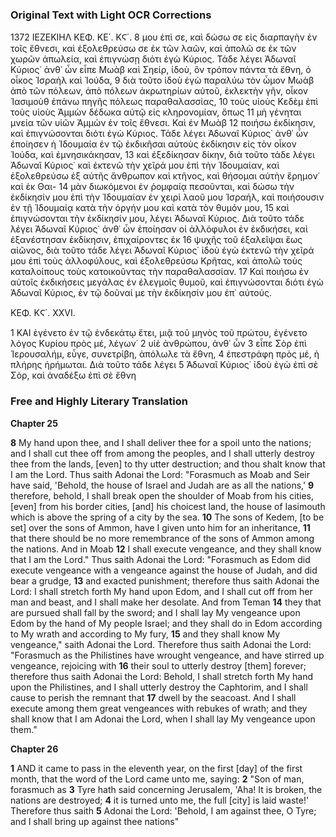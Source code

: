 ### Original Text with Light OCR Corrections

1372                     ΙΕΖΕΚΙΗΛ                  ΚΕΦ. ΚΕ΄. ΚϚ΄.
8 μου ἐπὶ σε, καὶ δώσω σε εἰς διαρπαγὴν ἐν τοῖς ἔθνεσι, καὶ ἐξολεθρεύσω σε ἐκ τῶν λαῶν, καὶ ἀπολῶ σε ἐκ τῶν χωρῶν ἀπωλεία, καὶ ἐπιγνώσῃ διότι ἐγὼ Κύριος. Τάδε λέγει Ἀδωναῖ Κύριος˙ ἀνθ᾿ ὧν εἶπε Μωὰβ καὶ Σηείρ, ἰδοὺ, ὃν τρόπον πάντα τὰ ἔθνη, ὁ οἶκος Ἰσραὴλ καὶ Ἰούδα,
9 διὰ τοῦτο ἰδοὺ ἐγὼ παραλύω τὸν ὦμον Μωὰβ ἀπὸ τῶν πόλεων, ἀπὸ πόλεων ἀκρωτηρίων αὐτοῦ, ἐκλεκτὴν γῆν, οἶκον Ἰασιμοὺθ ἐπάνω πηγῆς πόλεως παραθαλασσίας,
10 τοὺς υἱοὺς Κεδὲμ ἐπὶ τοὺς υἱοὺς Ἀμμὼν δέδωκα αὐτῷ εἰς κληρονομίαν, ὅπως
11 μὴ γένηται μνεία τῶν υἱῶν Ἀμμὼν ἐν τοῖς ἔθνεσι. Καὶ ἐν Μωὰβ
12 ποιήσω ἐκδίκησιν, καὶ ἐπιγνώσονται διότι ἐγὼ Κύριος. Τάδε λέγει Ἀδωναῖ Κύριος˙ ἀνθ᾿ ὧν ἐποίησεν ἡ Ἰδουμαία ἐν τῷ ἐκδικῆσαι αὐτοὺς ἐκδίκησιν εἰς τὸν οἶκον Ἰούδα, καὶ ἐμνησικάκησαν,
13 καὶ ἐξεδίκησαν δίκην, διὰ τοῦτο τάδε λέγει Ἀδωναῖ Κύριος˙ καὶ ἐκτενῶ τὴν χεῖρά μου ἐπὶ τὴν Ἰδουμαίαν, καὶ ἐξολεθρεύσω ἐξ αὐτῆς ἄνθρωπον καὶ κτῆνος, καὶ θήσομαι αὐτὴν ἔρημον˙ καὶ ἐκ Θαι-
14 μὰν διωκόμενοι ἐν ῥομφαίᾳ πεσοῦνται, καὶ δώσω τὴν ἐκδίκησίν μου ἐπὶ τὴν Ἰδουμαίαν ἐν χειρὶ λαοῦ μου Ἰσραήλ, καὶ ποιήσουσιν ἐν τῇ Ἰδουμαίᾳ κατὰ τὴν ὀργήν μου καὶ κατὰ τὸν θυμόν μου,
15 καὶ ἐπιγνώσονται τὴν ἐκδίκησίν μου, λέγει Ἀδωναῖ Κύριος. Διὰ τοῦτο τάδε λέγει Ἀδωναῖ Κύριος˙ ἀνθ᾿ ὧν ἐποίησαν οἱ ἀλλόφυλοι ἐν ἐκδικήσει, καὶ ἐξανέστησαν ἐκδίκησιν, ἐπιχαίροντες ἐκ
16 ψυχῆς τοῦ ἐξαλεῖψαι ἕως αἰῶνος, διὰ τοῦτο τάδε λέγει Ἀδωναῖ Κύριος˙ ἰδοὺ ἐγὼ ἐκτενῶ τὴν χεῖρά μου ἐπὶ τοὺς ἀλλοφύλους, καὶ ἐξολεθρεύσω Κρῆτας, καὶ ἀπολῶ τοὺς καταλοίπους τοὺς κατοικοῦντας τὴν παραθαλασσίαν.
17 Καὶ ποιήσω ἐν αὐτοῖς ἐκδικήσεις μεγάλας ἐν ἐλεγμοῖς θυμοῦ, καὶ ἐπιγνώσονται διότι ἐγὼ Ἀδωναῖ Κύριος, ἐν τῷ δοῦναί με τὴν ἐκδίκησίν μου ἐπ᾿ αὐτούς.

ΚΕΦ. ΚϚ΄. XXVI.

1 ΚΑΙ ἐγένετο ἐν τῷ ἐνδεκάτῳ ἔτει, μιᾷ τοῦ μηνὸς τοῦ πρώτου, ἐγένετο λόγος Κυρίου πρὸς μέ, λέγων˙
2 υἱὲ ἀνθρώπου, ἀνθ᾿ ὧν
3 εἶπε Σὸρ ἐπὶ Ἱερουσαλήμ, εὖγε, συνετρίβη, ἀπόλωλε τὰ ἔθνη,
4 ἐπεστράφη πρὸς μέ, ἡ πλήρης ἠρήμωται. Διὰ τοῦτο τάδε λέγει
5 Ἀδωναῖ Κύριος˙ ἰδοὺ ἐγὼ ἐπὶ σὲ Σὸρ, καὶ ἀναδέξω ἐπὶ σὲ ἔθνη

### Free and Highly Literary Translation

**Chapter 25**

**8** My hand upon thee, and I shall deliver thee for a spoil unto the nations; and I shall cut thee off from among the peoples, and I shall utterly destroy thee from the lands, [even] to thy utter destruction; and thou shalt know that I am the Lord.
Thus saith Adonai the Lord: "Forasmuch as Moab and Seir have said, 'Behold, the house of Israel and Judah are as all the nations,'
**9** therefore, behold, I shall break open the shoulder of Moab from his cities, [even] from his border cities, [and] his choicest land, the house of Iasimouth which is above the spring of a city by the sea.
**10** The sons of Kedem, [to be set] over the sons of Ammon, have I given unto him for an inheritance,
**11** that there should be no more remembrance of the sons of Ammon among the nations. And in Moab
**12** I shall execute vengeance, and they shall know that I am the Lord." Thus saith Adonai the Lord: "Forasmuch as Edom did execute vengeance with a vengeance against the house of Judah, and did bear a grudge,
**13** and exacted punishment; therefore thus saith Adonai the Lord: I shall stretch forth My hand upon Edom, and I shall cut off from her man and beast, and I shall make her desolate. And from Teman
**14** they that are pursued shall fall by the sword; and I shall lay My vengeance upon Edom by the hand of My people Israel; and they shall do in Edom according to My wrath and according to My fury,
**15** and they shall know My vengeance," saith Adonai the Lord.
Therefore thus saith Adonai the Lord: "Forasmuch as the Philistines have wrought vengeance, and have stirred up vengeance, rejoicing with
**16** their soul to utterly destroy [them] forever; therefore thus saith Adonai the Lord: Behold, I shall stretch forth My hand upon the Philistines, and I shall utterly destroy the Caphtorim, and I shall cause to perish the remnant that
**17** dwell by the seacoast. And I shall execute among them great vengeances with rebukes of wrath; and they shall know that I am Adonai the Lord, when I shall lay My vengeance upon them."

**Chapter 26**

**1** AND it came to pass in the eleventh year, on the first [day] of the first month, that the word of the Lord came unto me, saying:
**2** "Son of man, forasmuch as
**3** Tyre hath said concerning Jerusalem, 'Aha! It is broken, the nations are destroyed;
**4** it is turned unto me, the full [city] is laid waste!' Therefore thus saith
**5** Adonai the Lord: 'Behold, I am against thee, O Tyre; and I shall bring up against thee nations"